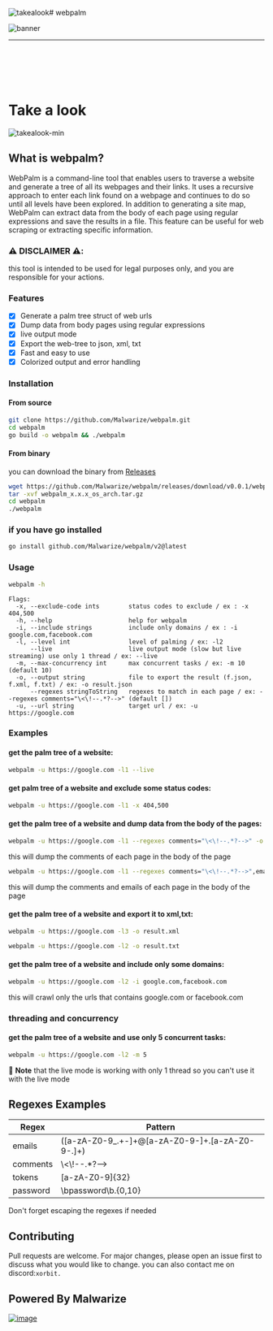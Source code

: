 ![takealook](https://github.com/Malwarize/webpalm/assets/130087473/468ff4f9-863a-494c-88be-1fad983b9694)# webpalm

![banner](https://user-images.githubusercontent.com/130087473/235356807-32b80288-7808-4f66-a6f2-fcbe7ab34b72.png)

<hr>
<br></br>
<br></br>

# Take a look 
![takealook-min](https://github.com/Malwarize/webpalm/assets/130087473/6c601672-f278-431d-854b-0a9876a2fafd)

## What is webpalm?
WebPalm is a command-line tool that enables users to traverse a website and generate a tree of all its webpages and their links. It uses a recursive approach to enter each link found on a webpage and continues to do so until all levels have been explored.
In addition to generating a site map, WebPalm can extract data from the body of each page using regular expressions and save the results in a file. This feature can be useful for web scraping or extracting specific information.

### ⚠️ DISCLAIMER ⚠️:
this tool is intended to be used for legal purposes only,
and you are responsible for your actions.

### Features
- [x] Generate a palm tree struct of web urls
- [x] Dump data from body pages using regular expressions
- [x] live output mode 
- [x] Export the web-tree to json, xml, txt
- [x] Fast and easy to use
- [x] Colorized output and error handling

### Installation
#### From source
```bash
git clone https://github.com/Malwarize/webpalm.git
cd webpalm
go build -o webpalm && ./webpalm
```
#### From binary
you can download the binary from
[Releases](https://github.com/Malwarize/webpalm/releases/latest)
```bash
wget https://github.com/Malwarize/webpalm/releases/download/v0.0.1/webpalm_x.x.x_os_arch.tar.gz
tar -xvf webpalm_x.x.x_os_arch.tar.gz
cd webpalm
./webpalm
```
### if you have go installed
```bash
go install github.com/Malwarize/webpalm/v2@latest
```
### Usage
```bash
webpalm -h
```
```
Flags:
  -x, --exclude-code ints        status codes to exclude / ex : -x 404,500
  -h, --help                     help for webpalm
  -i, --include strings          include only domains / ex : -i google.com,facebook.com
  -l, --level int                level of palming / ex: -l2
      --live                     live output mode (slow but live streaming) use only 1 thread / ex: --live
  -m, --max-concurrency int      max concurrent tasks / ex: -m 10 (default 10)
  -o, --output string            file to export the result (f.json, f.xml, f.txt) / ex: -o result.json
      --regexes stringToString   regexes to match in each page / ex: --regexes comments="\<\!--.*?-->" (default [])
  -u, --url string               target url / ex: -u https://google.com
```
### Examples

#### get the palm tree of a website: 
```bash
webpalm -u https://google.com -l1 --live
```

#### get palm tree of a website and exclude some status codes: 
```bash
webpalm -u https://google.com -l1 -x 404,500 

```
#### get the palm tree of a website and dump data from the body of the pages: 
```bash
webpalm -u https://google.com -l1 --regexes comments="\<\!--.*?-->" -o result.json"
```

this  will dump the comments of each page in the body of the page
```bash
webpalm -u https://google.com -l1 --regexes comments="\<\!--.*?-->",emails="([a-zA-Z0-9_.+-]+@[a-zA-Z0-9-]+.[a-zA-Z0-9-.]+)"
```
this will dump the comments and emails of each page in the body of the page

#### get the palm tree of a website and export it to xml,txt: 
```bash
webpalm -u https://google.com -l3 -o result.xml
```
```bash
webpalm -u https://google.com -l2 -o result.txt
```

#### get the palm tree of a website and include only some domains: 
```bash
webpalm -u https://google.com -l2 -i google.com,facebook.com
```
this will crawl only the urls that contains google.com or facebook.com

### threading and concurrency
####  get the palm tree of a website and use only 5 concurrent tasks:
```bash
webpalm -u https://google.com -l2 -m 5
```
📝 **Note**  that the live mode is working with only 1 thread so you can't use it with the live mode


## Regexes Examples
| Regex | Pattern                             |
|-------|-------------------------------------|
|emails | ([a-zA-Z0-9_.+-]+@[a-zA-Z0-9-]+\.[a-zA-Z0-9-.]+) |
|comments | \\<\\!--.*?-->                      |
|tokens | [a-zA-Z0-9]{32}                     |
|password| \bpassword\b.{0,10}                                    |

Don't forget escaping the regexes if needed

## Contributing
Pull requests are welcome. For major changes, please open an issue first to discuss what you would like to change.
you can also contact me on discord:`xorbit.`


## Powered By Malwarize
[![image](https://user-images.githubusercontent.com/130087473/232165094-73347c46-71dc-47c0-820a-1eb36657a8c0.png)](https://discord.gg/g9y7D3xCab)




